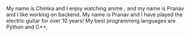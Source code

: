 My name is Chimka and I enjoy watching anime , and my name is Pranav and I like working on backend.
My name is Pranav and I have played the electric guitar for over 10 years! My best programming languages are Python and C++.
